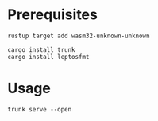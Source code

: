# Prerequisites

```
rustup target add wasm32-unknown-unknown

cargo install trunk
cargo install leptosfmt
```

# Usage

`trunk serve --open`
